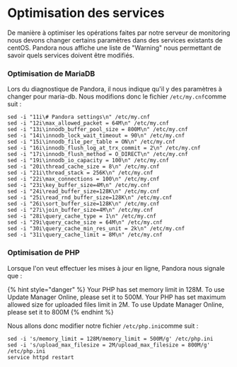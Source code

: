# Optimisation des services

De manière à optimiser les opérations faites par notre serveur de monitoring nous devons changer certains paramètres dans des services existants de centOS. Pandora nous affiche une liste de "Warning" nous permettant de savoir quels services doivent être modifiés.

### Optimisation de MariaDB

Lors du diagnostique de Pandora, il nous indique qu'il y des paramètres à changer pour maria-db. Nous modifions donc le fichier `/etc/my.cnf`comme suit :

```text
sed -i "11i\# Pandora settings\n" /etc/my.cnf
sed -i "12i\max_allowed_packet = 64M\n" /etc/my.cnf
sed -i "13i\innodb_buffer_pool_size = 800M\n" /etc/my.cnf
sed -i "14i\innodb_lock_wait_timeout = 90\n" /etc/my.cnf
sed -i "15i\innodb_file_per_table = ON\n" /etc/my.cnf
sed -i "16i\innodb_flush_log_at_trx_commit = 2\n" /etc/my.cnf
sed -i "17i\innodb_flush_method = O_DIRECT\n" /etc/my.cnf
sed -i "19i\innodb_io_capacity = 100\n" /etc/my.cnf
sed -i "20i\thread_cache_size = 8\n" /etc/my.cnf
sed -i "21i\thread_stack = 256K\n" /etc/my.cnf
sed -i "22i\max_connections = 100\n" /etc/my.cnf
sed -i "23i\key_buffer_size=4M\n" /etc/my.cnf
sed -i "24i\read_buffer_size=128K\n" /etc/my.cnf
sed -i "25i\read_rnd_buffer_size=128K\n" /etc/my.cnf
sed -i "26i\sort_buffer_size=128K\n" /etc/my.cnf
sed -i "27i\join_buffer_size=4M\n" /etc/my.cnf
sed -i "28i\query_cache_type = 1\n" /etc/my.cnf
sed -i "29i\query_cache_size = 64M\n" /etc/my.cnf
sed -i "30i\query_cache_min_res_unit = 2k\n" /etc/my.cnf
sed -i "31i\query_cache_limit = 8M\n" /etc/my.cnf
```

### Optimisation de PHP

Lorsque l'on veut effectuer les mises à jour en ligne, Pandora nous signale que : 

{% hint style="danger" %}
Your PHP has set memory limit in 128M. To use Update Manager Online, please set it to 500M. Your PHP has set maximum allowed size for uploaded files limit in 2M. To use Update Manager Online, please set it to 800M 
{% endhint %}

Nous allons donc modifier notre fichier `/etc/php.ini`comme suit :

```text
sed -i 's/memory_limit = 128M/memory_limit = 500M/g' /etc/php.ini
sed -i 's/upload_max_filesize = 2M/upload_max_filesize = 800M/g' /etc/php.ini
service httpd restart
```

